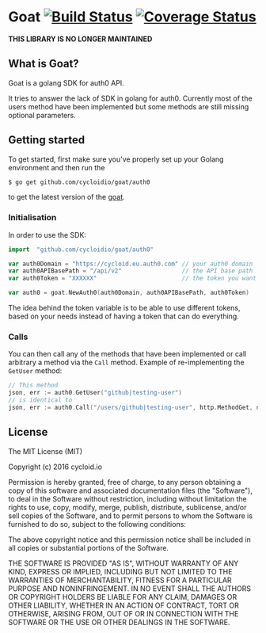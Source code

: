 # Goat [![Build Status](https://travis-ci.org/cycloidio/goat.svg?branch=develop)](https://travis-ci.org/cycloidio/goat) [![Coverage Status](https://coveralls.io/repos/github/cycloidio/goat/badge.svg)](https://coveralls.io/github/cycloidio/goat)

**THIS LIBRARY IS NO LONGER MAINTAINED**

## What is Goat?

Goat is a golang SDK for auth0 API.

It tries to answer the lack of SDK in golang for auth0.
Currently most of the users method have been implemented but some methods are still missing optional parameters.

## Getting started

To get started, first make sure you've properly set up your Golang environment and then run the
```bash
$ go get github.com/cycloidio/goat/auth0
```
to get the latest version of the [goat](https://github.com/cycloidio/goat/).

### Initialisation

In order to use the SDK:
```go
import 	"github.com/cycloidio/goat/auth0"

var auth0Domain = "https://cycloid.eu.auth0.com" // your auth0 domain
var auth0APIBasePath = "/api/v2"                 // the API base path
var auth0Token = "XXXXXX"                        // the token you want to use

var auth0 = goat.NewAuth0(auth0Domain, auth0APIBasePath, auth0Token)
```

The idea behind the token variable is to be able to use different tokens, based on your needs instead of having a token that can do everything. 

### Calls

You can then call any of the methods that have been implemented or call arbitrary a method via the `Call` method.
Example of re-implementing the `GetUser` method:

```go
// This method
json, err := auth0.GetUser("github|testing-user")
// is identical to
json, err := auth0.Call("/users/github|testing-user", http.MethodGet, nil)
```

## License

The MIT License (MIT)

Copyright (c) 2016 cycloid.io

Permission is hereby granted, free of charge, to any person obtaining a copy
of this software and associated documentation files (the "Software"), to deal
in the Software without restriction, including without limitation the rights
to use, copy, modify, merge, publish, distribute, sublicense, and/or sell
copies of the Software, and to permit persons to whom the Software is
furnished to do so, subject to the following conditions:

The above copyright notice and this permission notice shall be included in all
copies or substantial portions of the Software.

THE SOFTWARE IS PROVIDED "AS IS", WITHOUT WARRANTY OF ANY KIND, EXPRESS OR
IMPLIED, INCLUDING BUT NOT LIMITED TO THE WARRANTIES OF MERCHANTABILITY,
FITNESS FOR A PARTICULAR PURPOSE AND NONINFRINGEMENT. IN NO EVENT SHALL THE
AUTHORS OR COPYRIGHT HOLDERS BE LIABLE FOR ANY CLAIM, DAMAGES OR OTHER
LIABILITY, WHETHER IN AN ACTION OF CONTRACT, TORT OR OTHERWISE, ARISING FROM,
OUT OF OR IN CONNECTION WITH THE SOFTWARE OR THE USE OR OTHER DEALINGS IN THE
SOFTWARE.
